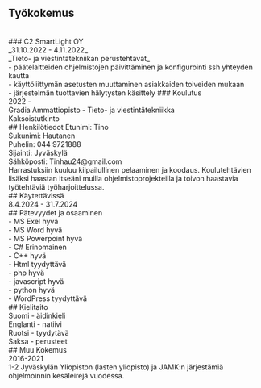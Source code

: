 ## Työkokemus <br />
<br />
### C2 SmartLight OY <br />
_31.10.2022 - 4.11.2022_ <br />
_Tieto- ja viestintätekniikan perustehtävät_ <br />
- päätelaitteiden ohjelmistojen päivittäminen ja konfigurointi ssh yhteyden kautta <br />
- käyttöliittymän asetusten muuttaminen asiakkaiden toiveiden mukaan <br />
- järjestelmän tuottavien hälytysten käsittely
### Koulutus <br />
2022 - <br />
Gradia Ammattiopisto - Tieto- ja viestintätekniikka <br />
Kaksoistutkinto <br />
## Henkilötiedot
Etunimi: Tino <br />
Sukunimi: Hautanen <br />
Puhelin: 044 9721888 <br />
Sijainti: Jyväskylä <br />
Sähköposti: Tinhau24@gmail.com <br />
Harrastuksiin kuuluu kilpailullinen pelaaminen ja koodaus. Koulutehtävien lisäksi haastan itseäni muilla ohjelmistoprojekteilla ja toivon haastavia työtehtäviä työharjoittelussa. <br />
## Käytettävissä <br />
8.4.2024 - 31.7.2024 <br />
## Pätevyydet ja osaaminen <br />
- MS Exel hyvä <br />
- MS Word hyvä <br />
- MS Powerpoint hyvä <br />
- C# Erinomainen <br />
- C++ hyvä <br />
- Html tyydyttävä <br />
- php hyvä <br />
- javascript hyvä <br />
- python hyvä <br />
- WordPress tyydyttävä <br />
## Kielitaito <br />
Suomi - äidinkieli <br />
Englanti - natiivi <br />
Ruotsi - tyydytävä <br />
Saksa - perusteet <br />
## Muu Kokemus <br />
2016-2021 <br />
1-2 Jyväskylän Yliopiston (lasten yliopisto) ja JAMK:n järjestämiä ohjelmoinnin kesäleirejä vuodessa.
